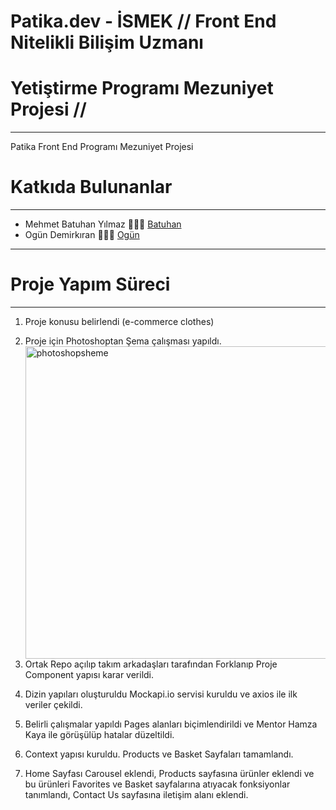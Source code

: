 # Patika.dev - İSMEK // Front End Nitelikli Bilişim Uzmanı

# Yetiştirme Programı Mezuniyet Projesi //

---

Patika Front End Programı Mezuniyet Projesi 

# Katkıda Bulunanlar

---

- Mehmet Batuhan Yılmaz 👨🏻‍💻 [Batuhan](https://github.com/mehmetbatuhanyilmaz)
- Ogün Demirkıran 👨🏻‍💻 [Ogün](https://github.com/ogundemirkiran)

---

# Proje Yapım Süreci

---

1. Proje konusu belirlendi (e-commerce clothes)
2. Proje için Photoshoptan Şema çalışması yapıldı. <br/>
   <img alt="photoshopsheme" src="../images/E-Commerce_Deneme.jpg" 
        style="float: left; width:650px; height:500px;" />

3. Ortak Repo açılıp takım arkadaşları tarafından Forklanıp Proje Component yapısı karar verildi.

4. Dizin yapıları oluşturuldu Mockapi.io servisi kuruldu ve axios ile ilk veriler çekildi.
5. Belirli çalışmalar yapıldı Pages alanları biçimlendirildi ve Mentor Hamza Kaya ile görüşülüp hatalar düzeltildi.
6. Context yapısı kuruldu. Products ve Basket Sayfaları tamamlandı.
7. Home Sayfası Carousel eklendi, Products sayfasına ürünler eklendi ve bu ürünleri Favorites ve Basket sayfalarına atıyacak fonksiyonlar tanımlandı, Contact Us sayfasına iletişim alanı eklendi.
